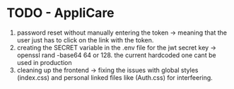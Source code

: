 # TODO - AppliCare

1. password reset without manually entering the token -> meaning that the user just has to click on the link with the token.
2. creating the SECRET variable in the .env file for the jwt secret key -> openssl rand -base64 64 or 128. the current hardcoded one cant be used in production
3. cleaning up the frontend -> fixing the issues with global styles (index.css) and personal linked files like (Auth.css) for interfeering.

